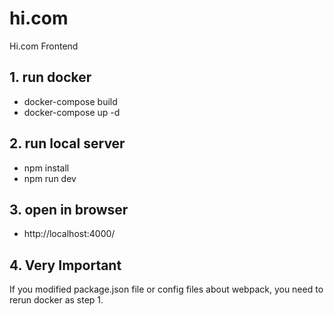 # hi.com
Hi.com Frontend

## 1. run docker
  - docker-compose build
  - docker-compose up -d


## 2. run local server
  - npm install
  - npm run dev

## 3. open in browser
  - http://localhost:4000/

## **4. Very Important**
If you modified package.json file or config files about webpack, you need to rerun docker as step 1.